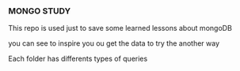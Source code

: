 ### MONGO STUDY

This repo is used just to save some learned lessons about mongoDB

you can see to inspire you ou get the data to try the another way

Each folder has differents types of queries